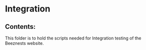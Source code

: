 # Integration
## Contents:
This folder is to hold the scripts needed for Integration testing of the Beeznests website.
